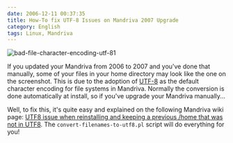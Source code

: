 ```yaml
---
date: 2006-12-11 00:37:35
title: How-To fix UTF-8 Issues on Mandriva 2007 Upgrade
category: English
tags: Linux, Mandriva
---
```


![bad-file-character-encoding-utf-81](/uploads/2006/bad-file-character-encoding-utf-81.png)

If you updated your Mandriva from 2006 to 2007 and you've done that manually, some of your files in your home directory may look like the one on the screenshot. This is due to the adoption of [UTF-8](https://en.wikipedia.org/wiki/UTF-8) as the default character encoding for file systems in Mandriva. Normally the conversion is done automatically at install, so if you've upgrade your Mandriva manually...

Well, to fix this, it's quite easy and explained on the following Mandriva wiki page: [UTF8 issue when reinstalling and keeping a previous /home that was not in UTF8](https://qa.mandriva.com/twiki/bin/view/Main/MandrivaLinux2007Errata#UTF8_issue_when_reinstalling_and). The `convert-filenames-to-utf8.pl` script will do everything for you!
